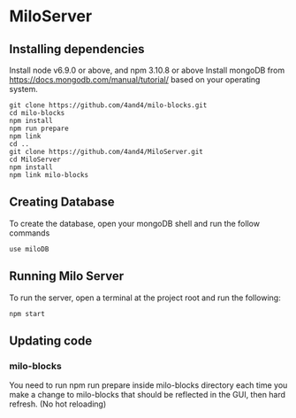 # MiloServer

## Installing dependencies

Install node v6.9.0 or above, and npm 3.10.8 or above
Install mongoDB from https://docs.mongodb.com/manual/tutorial/ based on your operating system.

```
git clone https://github.com/4and4/milo-blocks.git
cd milo-blocks
npm install
npm run prepare
npm link
cd ..
git clone https://github.com/4and4/MiloServer.git
cd MiloServer
npm install
npm link milo-blocks
```
## Creating Database
To create the database, open your mongoDB shell and run the follow commands
```
use miloDB
```

## Running Milo Server
To run the server, open a terminal at the project root and run the following:
```
npm start
```


## Updating code

### milo-blocks
You need to run npm run prepare inside milo-blocks directory each time you make a change to milo-blocks that should be reflected in the GUI, then hard refresh. (No hot reloading)
